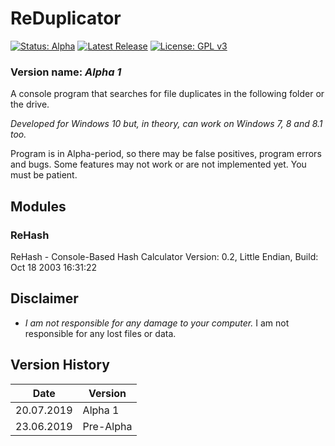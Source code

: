# ReDuplicator

[![Status: Alpha](https://img.shields.io/badge/Status-Alpha-red.svg?style=for-the-badge)](#)
[![Latest Release](https://img.shields.io/badge/Latest-Release-blue.svg?style=for-the-badge)](https://github.com/MikronT/ReDuplicator/releases/latest)
[![License: GPL v3](https://img.shields.io/badge/License-GPL%20v3-black.svg?style=for-the-badge)](https://www.gnu.org/licenses/gpl-3.0)

<!--
[![Status: Pre-Alpha](https://img.shields.io/badge/Status-Pre--Alpha-black.svg?style=for-the-badge)](#)
[![Status: Beta](https://img.shields.io/badge/Status-Beta-orange.svg?style=for-the-badge)](#)
[![Status: Pre-Release](https://img.shields.io/badge/Status-Pre--Release-yellow.svg?style=for-the-badge)](#)
[![Status: Release](https://img.shields.io/badge/Status-Release-green.svg?style=for-the-badge)](#)
-->

### Version name: *Alpha 1*

A console program that searches for file duplicates in the following folder or the drive.

*Developed for Windows 10 but, in theory, can work on Windows 7, 8 and 8.1 too.*

Program is in Alpha-period, so there may be false positives, program errors and bugs. Some features may not work or are not implemented yet. You must be patient.



## Modules
### ReHash
ReHash - Console-Based Hash Calculator
Version: 0.2, Little Endian, Build: Oct 18 2003 16:31:22



## Disclaimer
- *I am not responsible for any damage to your computer.* I am not responsible for any lost files or data.



## Version History
| Date       | Version    |
|------------|------------|
| 20.07.2019 | Alpha 1    |
| 23.06.2019 | Pre-Alpha  |